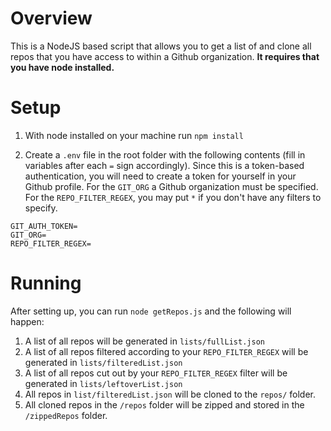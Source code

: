 # Overview
This is a NodeJS based script that allows you to get a list of and clone all repos that you have access to within a Github organization. **It requires that you have node installed.**


# Setup

1. With node installed on your machine run `npm install`


2. Create a `.env` file in the root folder with the following contents (fill in variables after each `=` sign accordingly). Since this is a token-based authentication, you will need to create a token for yourself in your Github profile. For the `GIT_ORG` a Github organization must be specified. For the `REPO_FILTER_REGEX`, you may put `*` if you don't have any filters to specify.

```
GIT_AUTH_TOKEN=
GIT_ORG=
REPO_FILTER_REGEX=
```


# Running

After setting up, you can run `node getRepos.js` and the following will happen:

1. A list of all repos will be generated in `lists/fullList.json`
2. A list of all repos filtered according to your `REPO_FILTER_REGEX` will be generated in `lists/filteredList.json`
3. A list of all repos cut out by your `REPO_FILTER_REGEX` filter will be generated in `lists/leftoverList.json`
4. All repos in `list/filteredList.json` will be cloned to the `repos/` folder.
5. All cloned repos in the `/repos` folder will be zipped and stored in the `/zippedRepos` folder.
